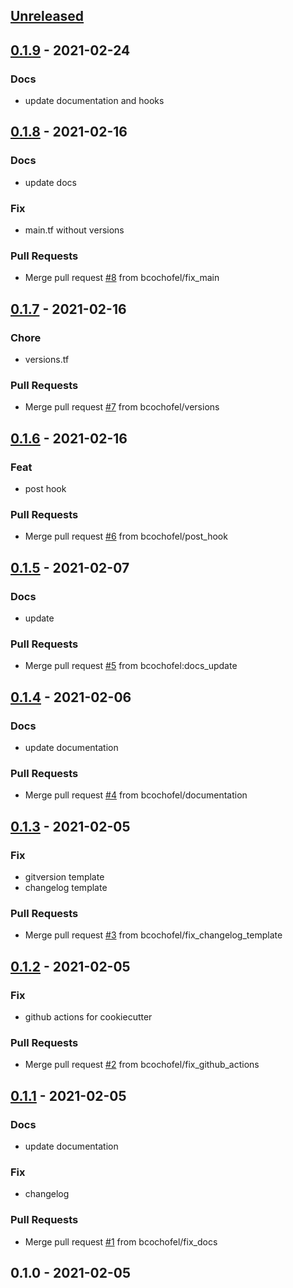<a name="unreleased"></a>
## [Unreleased]


<a name="0.1.9"></a>
## [0.1.9] - 2021-02-24
### Docs
- update documentation and hooks


<a name="0.1.8"></a>
## [0.1.8] - 2021-02-16
### Docs
- update docs

### Fix
- main.tf without versions

### Pull Requests
- Merge pull request [#8](https://github.com/bcochofel/terraform-azurerm-module-cookiecutter/issues/8) from bcochofel/fix_main


<a name="0.1.7"></a>
## [0.1.7] - 2021-02-16
### Chore
- versions.tf

### Pull Requests
- Merge pull request [#7](https://github.com/bcochofel/terraform-azurerm-module-cookiecutter/issues/7) from bcochofel/versions


<a name="0.1.6"></a>
## [0.1.6] - 2021-02-16
### Feat
- post hook

### Pull Requests
- Merge pull request [#6](https://github.com/bcochofel/terraform-azurerm-module-cookiecutter/issues/6) from bcochofel/post_hook


<a name="0.1.5"></a>
## [0.1.5] - 2021-02-07
### Docs
- update

### Pull Requests
- Merge pull request [#5](https://github.com/bcochofel/terraform-azurerm-module-cookiecutter/issues/5) from bcochofel:docs_update


<a name="0.1.4"></a>
## [0.1.4] - 2021-02-06
### Docs
- update documentation

### Pull Requests
- Merge pull request [#4](https://github.com/bcochofel/terraform-azurerm-module-cookiecutter/issues/4) from bcochofel/documentation


<a name="0.1.3"></a>
## [0.1.3] - 2021-02-05
### Fix
- gitversion template
- changelog template

### Pull Requests
- Merge pull request [#3](https://github.com/bcochofel/terraform-azurerm-module-cookiecutter/issues/3) from bcochofel/fix_changelog_template


<a name="0.1.2"></a>
## [0.1.2] - 2021-02-05
### Fix
- github actions for cookiecutter

### Pull Requests
- Merge pull request [#2](https://github.com/bcochofel/terraform-azurerm-module-cookiecutter/issues/2) from bcochofel/fix_github_actions


<a name="0.1.1"></a>
## [0.1.1] - 2021-02-05
### Docs
- update documentation

### Fix
- changelog

### Pull Requests
- Merge pull request [#1](https://github.com/bcochofel/terraform-azurerm-module-cookiecutter/issues/1) from bcochofel/fix_docs


<a name="0.1.0"></a>
## 0.1.0 - 2021-02-05

[Unreleased]: https://github.com/bcochofel/terraform-azurerm-module-cookiecutter/compare/0.1.9...HEAD
[0.1.9]: https://github.com/bcochofel/terraform-azurerm-module-cookiecutter/compare/0.1.8...0.1.9
[0.1.8]: https://github.com/bcochofel/terraform-azurerm-module-cookiecutter/compare/0.1.7...0.1.8
[0.1.7]: https://github.com/bcochofel/terraform-azurerm-module-cookiecutter/compare/0.1.6...0.1.7
[0.1.6]: https://github.com/bcochofel/terraform-azurerm-module-cookiecutter/compare/0.1.5...0.1.6
[0.1.5]: https://github.com/bcochofel/terraform-azurerm-module-cookiecutter/compare/0.1.4...0.1.5
[0.1.4]: https://github.com/bcochofel/terraform-azurerm-module-cookiecutter/compare/0.1.3...0.1.4
[0.1.3]: https://github.com/bcochofel/terraform-azurerm-module-cookiecutter/compare/0.1.2...0.1.3
[0.1.2]: https://github.com/bcochofel/terraform-azurerm-module-cookiecutter/compare/0.1.1...0.1.2
[0.1.1]: https://github.com/bcochofel/terraform-azurerm-module-cookiecutter/compare/0.1.0...0.1.1
